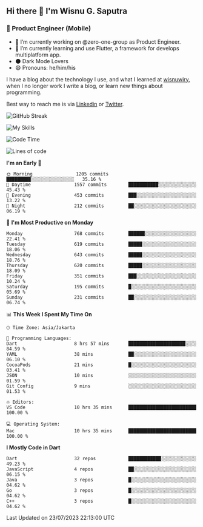 ## Hi there 👋 I'm Wisnu G. Saputra

### :mobile_phone_off: Product Engineer (Mobile)

- 🔭 I’m currently working on @zero-one-group as Product Engineer.
- 🌱 I’m currently learning and use Flutter, a framework for develops multiplatform app.
- 🌑 Dark Mode Lovers
- 😄 Pronouns: he/him/his

I have a blog about the technology I use, and what I learned at [wisnuwiry](https://wisnuwiry.space/), when I no longer work I write a blog, or learn new things about programming.

Best way to reach me is via [Linkedin](https://www.linkedin.com/in/wisnu-saputra/) or [Twitter](https://twitter.com/wisnuwiry).

![GitHub Streak](https://streak-stats.demolab.com?user=wisnuwiry&theme=dark&hide_border=true)

![My Skills](https://skillicons.dev/icons?i=dart,flutter,kotlin,swift,go,js,css,neovim,git,linux&perline=5)

<!--START_SECTION:waka-->
![Code Time](http://img.shields.io/badge/Code%20Time-591%20hrs%2050%20mins-blue)

![Lines of code](https://img.shields.io/badge/From%20Hello%20World%20I%27ve%20Written-4.6%20million%20lines%20of%20code-blue)

**I'm an Early 🐤** 

```text
🌞 Morning                1205 commits        █████████░░░░░░░░░░░░░░░░   35.16 % 
🌆 Daytime                1557 commits        ███████████░░░░░░░░░░░░░░   45.43 % 
🌃 Evening                453 commits         ███░░░░░░░░░░░░░░░░░░░░░░   13.22 % 
🌙 Night                  212 commits         ██░░░░░░░░░░░░░░░░░░░░░░░   06.19 % 
```
📅 **I'm Most Productive on Monday** 

```text
Monday                   768 commits         ██████░░░░░░░░░░░░░░░░░░░   22.41 % 
Tuesday                  619 commits         █████░░░░░░░░░░░░░░░░░░░░   18.06 % 
Wednesday                643 commits         █████░░░░░░░░░░░░░░░░░░░░   18.76 % 
Thursday                 620 commits         █████░░░░░░░░░░░░░░░░░░░░   18.09 % 
Friday                   351 commits         ███░░░░░░░░░░░░░░░░░░░░░░   10.24 % 
Saturday                 195 commits         █░░░░░░░░░░░░░░░░░░░░░░░░   05.69 % 
Sunday                   231 commits         ██░░░░░░░░░░░░░░░░░░░░░░░   06.74 % 
```


📊 **This Week I Spent My Time On** 

```text
🕑︎ Time Zone: Asia/Jakarta

💬 Programming Languages: 
Dart                     8 hrs 57 mins       █████████████████████░░░░   84.59 % 
YAML                     38 mins             ██░░░░░░░░░░░░░░░░░░░░░░░   06.10 % 
CocoaPods                21 mins             █░░░░░░░░░░░░░░░░░░░░░░░░   03.41 % 
JSON                     10 mins             ░░░░░░░░░░░░░░░░░░░░░░░░░   01.59 % 
Git Config               9 mins              ░░░░░░░░░░░░░░░░░░░░░░░░░   01.53 % 

🔥 Editors: 
VS Code                  10 hrs 35 mins      █████████████████████████   100.00 % 

💻 Operating System: 
Mac                      10 hrs 35 mins      █████████████████████████   100.00 % 
```

**I Mostly Code in Dart** 

```text
Dart                     32 repos            ████████████░░░░░░░░░░░░░   49.23 % 
JavaScript               4 repos             ██░░░░░░░░░░░░░░░░░░░░░░░   06.15 % 
Java                     3 repos             █░░░░░░░░░░░░░░░░░░░░░░░░   04.62 % 
Go                       3 repos             █░░░░░░░░░░░░░░░░░░░░░░░░   04.62 % 
C++                      3 repos             █░░░░░░░░░░░░░░░░░░░░░░░░   04.62 % 
```




 Last Updated on 23/07/2023 22:13:00 UTC
<!--END_SECTION:waka-->
